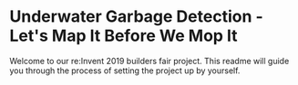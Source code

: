 # Underwater Garbage Detection - Let's Map It Before We Mop It
Welcome to our re:Invent 2019 builders fair project. This readme will guide you through the process of setting the project up by yourself.

